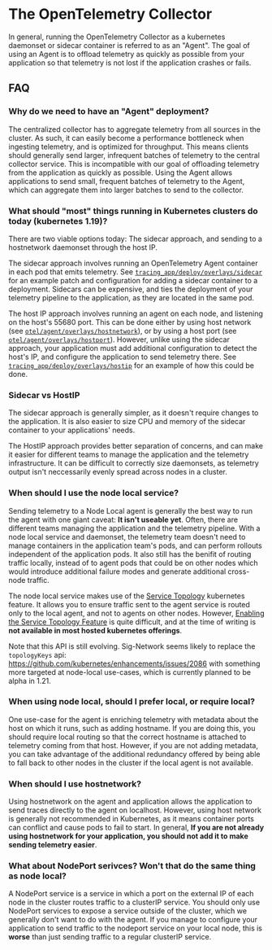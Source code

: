 # The OpenTelemetry Collector

In general, running the OpenTelemetry Collector as a kubernetes daemonset or sidecar container is referred to as an "Agent".  The goal of using an Agent is to offload telemetry as quickly as possible from your application so that telemetry is not lost if the application crashes or fails.  

## FAQ

### Why do we need to have an "Agent" deployment?

The centralized collector has to aggregate telemetry from all sources in the cluster.  As such, it can easily become a performance bottleneck when ingesting telemetry, and is optimized for throughput.  This means clients should generally send larger, infrequent batches of telemetry to the central collector service.  This is incompatible with our goal of offloading telemetry from the application as quickly as possible.  Using the Agent allows applications to send small, frequent batches of telemetry to the Agent, which can aggregate them into larger batches to send to the collector.

### What should "most" things running in Kubernetes clusters do today (kubernetes 1.19)?

There are two viable options today: The sidecar approach, and sending to a hostnetwork daemonset through the host IP.


The sidecar approach involves running an OpenTelemetry Agent container in each pod that emits telemetry.  See [`tracing_app/deploy/overlays/sidecar`](https://github.com/dashpole/dashpole_demos/tree/master/tracing_app/deploy/overlays/sidecar) for an example patch and configuration for adding a sidecar container to a deployment.  Sidecars can be expensive, and ties the deployment of your telemetry pipeline to the application, as they are located in the same pod.


The host IP approach involves running an agent on each node, and listening on the host's 55680 port.  This can be done either by using host network (see [`otel/agent/overlays/hostnetwork`](https://github.com/dashpole/dashpole_demos/tree/master/otel/agent/overlays/hostnetwork)), or by using a host port (see [`otel/agent/overlays/hostport`](https://github.com/dashpole/dashpole_demos/tree/master/otel/agent/overlays/hostport)).  However, unlike using the sidecar approach, your application must add additional configuration to detect the host's IP, and configure the application to send telemetry there.  See [`tracing_app/deploy/overlays/hostip`](https://github.com/dashpole/dashpole_demos/tree/master/tracing_app/deploy/overlays/hostip) for an example of how this could be done.

### Sidecar vs HostIP

The sidecar approach is generally simpler, as it doesn't require changes to the application.  It is also easier to size CPU and memory of the sidecar container to your applications' needs.


The HostIP approach provides better separation of concerns, and can make it easier for different teams to manage the application and the telemetry infrastructure.  It can be difficult to correctly size daemonsets, as telemetry output isn't neccessarily evenly spread across nodes in a cluster.

### When should I use the node local service?

Sending telemetry to a Node Local agent is generally the best way to run the agent with one giant caveat: **It isn't useable yet**.  Often, there are different teams managing the application and the telemetry pipeline.  With a node local service and daemonset, the telemetry team doesn't need to manage containers in the application team's pods, and can perform rollouts independent of the application pods.  It also still has the benifit of routing traffic locally, instead of to agent pods that could be on other nodes which would introduce additional failure modes and generate additional cross-node traffic.


The node local service makes use of the [Service Topology](https://kubernetes.io/docs/concepts/services-networking/service-topology/) kubernetes feature.  It allows you to ensure traffic sent to the agent service is routed only to the local agent, and not to agents on other nodes.  However, [Enabling the Service Topology Feature](https://kubernetes.io/docs/tasks/administer-cluster/enabling-service-topology/) is quite difficult, and at the time of writing is **not available in most hosted kubernetes offerings**.


Note that this API is still evolving.  Sig-Network seems likely to replace the `topologyKeys` api: https://github.com/kubernetes/enhancements/issues/2086 with something more targeted at node-local use-cases, which is currently planned to be alpha in 1.21.

### When using node local, should I prefer local, or require local?

One use-case for the agent is enriching telemetry with metadata about the host on which it runs, such as adding hostname.  If you are doing this, you should require local routing so that the correct hostname is attached to telemetry coming from that host.  However, if you are not adding metadata, you can take advantage of the additional redundancy offered by being able to fall back to other nodes in the cluster if the local agent is not available.

### When should I use hostnetwork?

Using hostnetwork on the agent and application allows the application to send traces directly to the agent on localhost.  However, using host network is generally not recommended in Kubernetes, as it means container ports can conflict and cause pods to fail to start.  In general, **If you are not already using hostnetwork for your application, you should not add it to make sending telemetry easier**.

### What about NodePort serivces?  Won't that do the same thing as node local?

A NodePort service is a service in which a port on the external IP of each node in the cluster routes traffic to a clusterIP service.  You should only use NodePort services to expose a service outside of the cluster, which we generally don't want to do with the agent.  If you manage to configure your application to send traffic to the nodeport service on your local node, this is **worse** than just sending traffic to a regular clusterIP service.
